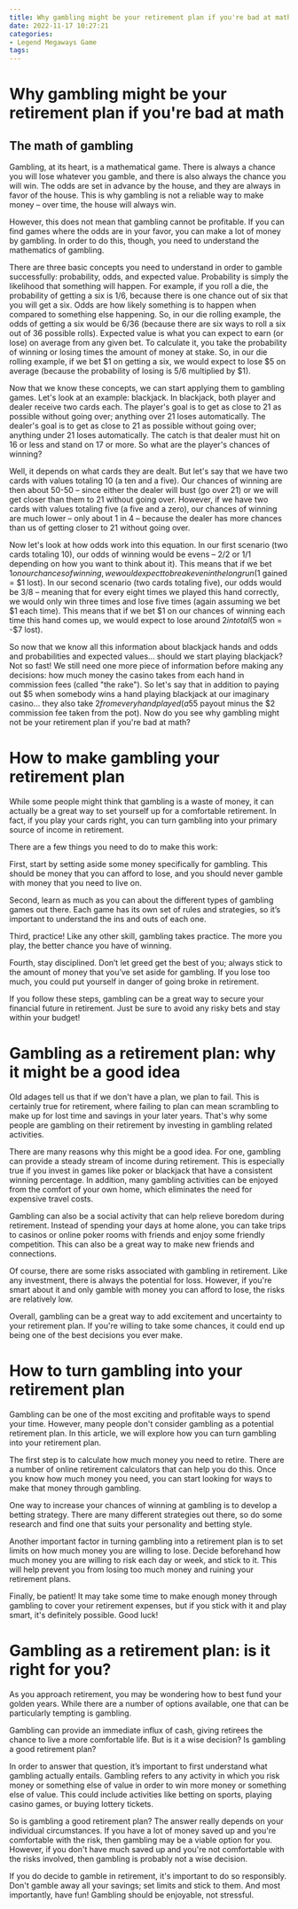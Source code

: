 ```yaml
---
title: Why gambling might be your retirement plan if you're bad at math
date: 2022-11-17 10:27:21
categories:
- Legend Megaways Game
tags:
---
```



#  Why gambling might be your retirement plan if you're bad at math

 ## The math of gambling

Gambling, at its heart, is a mathematical game. There is always a chance you will lose whatever you gamble, and there is also always the chance you will win. The odds are set in advance by the house, and they are always in favor of the house. This is why gambling is not a reliable way to make money – over time, the house will always win.

However, this does not mean that gambling cannot be profitable. If you can find games where the odds are in your favor, you can make a lot of money by gambling. In order to do this, though, you need to understand the mathematics of gambling.

There are three basic concepts you need to understand in order to gamble successfully: probability, odds, and expected value. Probability is simply the likelihood that something will happen. For example, if you roll a die, the probability of getting a six is 1/6, because there is one chance out of six that you will get a six. Odds are how likely something is to happen when compared to something else happening. So, in our die rolling example, the odds of getting a six would be 6/36 (because there are six ways to roll a six out of 36 possible rolls). Expected value is what you can expect to earn (or lose) on average from any given bet. To calculate it, you take the probability of winning or losing times the amount of money at stake. So, in our die rolling example, if we bet $1 on getting a six, we would expect to lose $5 on average (because the probability of losing is 5/6 multiplied by $1).

Now that we know these concepts, we can start applying them to gambling games. Let's look at an example: blackjack. In blackjack, both player and dealer receive two cards each. The player's goal is to get as close to 21 as possible without going over; anything over 21 loses automatically. The dealer's goal is to get as close to 21 as possible without going over; anything under 21 loses automatically. The catch is that dealer must hit on 16 or less and stand on 17 or more. So what are the player's chances of winning?

Well, it depends on what cards they are dealt. But let's say that we have two cards with values totaling 10 (a ten and a five). Our chances of winning are then about 50-50 – since either the dealer will bust (go over 21) or we will get closer than them to 21 without going over. However, if we have two cards with values totaling five (a five and a zero), our chances of winning are much lower – only about 1 in 4 – because the dealer has more chances than us of getting closer to 21 without going over.

Now let's look at how odds work into this equation. In our first scenario (two cards totaling 10), our odds of winning would be evens – 2/2 or 1/1 depending on how you want to think about it). This means that if we bet $1 on our chances of winning, we would expect to break even in the long run ($1 gained = $1 lost). In our second scenario (two cards totaling five), our odds would be 3/8 – meaning that for every eight times we played this hand correctly, we would only win three times and lose five times (again assuming we bet $1 each time). This means that if we bet $1 on our chances of winning each time this hand comes up, we would expect to lose around $2 in total ($5 won = -$7 lost).

So now that we know all this information about blackjack hands and odds and probabilities and expected values… should we start playing blackjack? Not so fast! We still need one more piece of information before making any decisions: how much money the casino takes from each hand in commission fees (called "the rake"). So let's say that in addition to paying out $5 when somebody wins a hand playing blackjack at our imaginary casino… they also take $2 from every hand played (a 5% commission fee). This means that when somebody wins using perfect strategy at blackjack in our imaginary casino… they actually only end up winning 88 cents on the dollar ($5 payout minus the $2 commission fee taken from the pot). Now do you see why gambling might not be your retirement plan if you're bad at math?

#  How to make gambling your retirement plan

While some people might think that gambling is a waste of money, it can actually be a great way to set yourself up for a comfortable retirement. In fact, if you play your cards right, you can turn gambling into your primary source of income in retirement.

There are a few things you need to do to make this work:

First, start by setting aside some money specifically for gambling. This should be money that you can afford to lose, and you should never gamble with money that you need to live on.

Second, learn as much as you can about the different types of gambling games out there. Each game has its own set of rules and strategies, so it’s important to understand the ins and outs of each one.

Third, practice! Like any other skill, gambling takes practice. The more you play, the better chance you have of winning.

Fourth, stay disciplined. Don’t let greed get the best of you; always stick to the amount of money that you’ve set aside for gambling. If you lose too much, you could put yourself in danger of going broke in retirement.

If you follow these steps, gambling can be a great way to secure your financial future in retirement. Just be sure to avoid any risky bets and stay within your budget!

#  Gambling as a retirement plan: why it might be a good idea

Old adages tell us that if we don't have a plan, we plan to fail. This is certainly true for retirement, where failing to plan can mean scrambling to make up for lost time and savings in your later years. That's why some people are gambling on their retirement by investing in gambling related activities.

There are many reasons why this might be a good idea. For one, gambling can provide a steady stream of income during retirement. This is especially true if you invest in games like poker or blackjack that have a consistent winning percentage. In addition, many gambling activities can be enjoyed from the comfort of your own home, which eliminates the need for expensive travel costs.

Gambling can also be a social activity that can help relieve boredom during retirement. Instead of spending your days at home alone, you can take trips to casinos or online poker rooms with friends and enjoy some friendly competition. This can also be a great way to make new friends and connections.

Of course, there are some risks associated with gambling in retirement. Like any investment, there is always the potential for loss. However, if you're smart about it and only gamble with money you can afford to lose, the risks are relatively low.

Overall, gambling can be a great way to add excitement and uncertainty to your retirement plan. If you're willing to take some chances, it could end up being one of the best decisions you ever make.

#  How to turn gambling into your retirement plan

Gambling can be one of the most exciting and profitable ways to spend your time. However, many people don't consider gambling as a potential retirement plan. In this article, we will explore how you can turn gambling into your retirement plan.

The first step is to calculate how much money you need to retire. There are a number of online retirement calculators that can help you do this. Once you know how much money you need, you can start looking for ways to make that money through gambling.

One way to increase your chances of winning at gambling is to develop a betting strategy. There are many different strategies out there, so do some research and find one that suits your personality and betting style.

Another important factor in turning gambling into a retirement plan is to set limits on how much money you are willing to lose. Decide beforehand how much money you are willing to risk each day or week, and stick to it. This will help prevent you from losing too much money and ruining your retirement plans.

Finally, be patient! It may take some time to make enough money through gambling to cover your retirement expenses, but if you stick with it and play smart, it's definitely possible. Good luck!

#  Gambling as a retirement plan: is it right for you?

As you approach retirement, you may be wondering how to best fund your golden years. While there are a number of options available, one that can be particularly tempting is gambling.

Gambling can provide an immediate influx of cash, giving retirees the chance to live a more comfortable life. But is it a wise decision? Is gambling a good retirement plan?

In order to answer that question, it’s important to first understand what gambling actually entails. Gambling refers to any activity in which you risk money or something else of value in order to win more money or something else of value. This could include activities like betting on sports, playing casino games, or buying lottery tickets.

So is gambling a good retirement plan? The answer really depends on your individual circumstances. If you have a lot of money saved up and you're comfortable with the risk, then gambling may be a viable option for you. However, if you don't have much saved up and you're not comfortable with the risks involved, then gambling is probably not a wise decision.

If you do decide to gamble in retirement, it's important to do so responsibly. Don't gamble away all your savings; set limits and stick to them. And most importantly, have fun! Gambling should be enjoyable, not stressful.